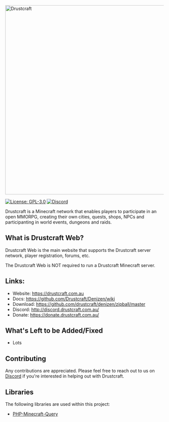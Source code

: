 <img src="https://drustcraft.com.au/images/brand.png" alt="Drustcraft" width="600"/>


[![License: GPL-3.0](https://img.shields.io/github/license/Drustcraft/Web?color=blue)](LICENSE)
[![Discord](https://img.shields.io/discord/782787130334248973.svg?color=%237289da&label=discord)](http://discord.drustcraft.com.au/)

Drustcraft is a Minecraft network that enables players to participate in an open MMORPG, creating their own cities, quests, shops, NPCs and participanting in world events, dungeons and raids.

## What is Drustcraft Web?
Drustcraft Web is the main website that supports the Drustcraft server network, player registration, forums, etc.

The Drustcraft Web is NOT required to run a Drustcraft Minecraft server.


## Links:
- Website: https://drustcraft.com.au
- Docs: https://github.com/Drustcraft/Denizen/wiki
- Download: https://github.com/drustcraft/denizen/zipball/master
- Discord: http://discord.drustcraft.com.au/
- Donate: https://donate.drustcraft.com.au/

## What's Left to be Added/Fixed
- Lots

## Contributing
Any contributions are appreciated. Please feel free to reach out to us on [Discord](http://discord.drustcraft.com.au/) if
you're interested in helping out with Drustcraft.

## Libraries
The following libraries are used within this project:

- [PHP-Minecraft-Query](https://github.com/xPaw/PHP-Minecraft-Query)
